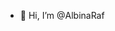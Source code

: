 - 👋 Hi, I’m @AlbinaRaf


<!---
AlbinaRaf/AlbinaRaf is a ✨ special ✨ repository because its `README.md` (this file) appears on your GitHub profile.
You can click the Preview link to take a look at your changes.
--->
